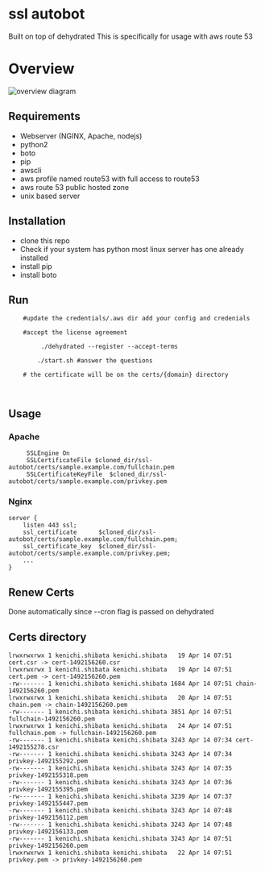 # ssl autobot
Built on top of dehydrated 
This is specifically for usage with aws route 53 

# Overview
![overview diagram](docs/diag.png.png)

## Requirements
* Webserver (NGINX, Apache, nodejs)
* python2 
* boto 
* pip
* awscli
* aws profile named route53 with full access to route53 
* aws route 53 public hosted zone
* unix based server

## Installation
* clone this repo
* Check if your system has python most linux server has one already installed 
* install pip 
* install boto 

## Run 
```
	#update the credentials/.aws dir add your config and credenials
 	
	#accept the license agreement

         ./dehydrated --register --accept-terms

     	./start.sh #answer the questions

	# the certificate will be on the certs/{domain} directory

	
```

## Usage 
### Apache 
```
     SSLEngine On
     SSLCertificateFile $cloned_dir/ssl-autobot/certs/sample.example.com/fullchain.pem
     SSLCertificateKeyFile  $cloned_dir/ssl-autobot/certs/sample.example.com/privkey.pem
```
### Nginx
```
server {
    listen 443 ssl;
    ssl_certificate      $cloned_dir/ssl-autobot/certs/sample.example.com/fullchain.pem;
    ssl_certificate_key  $cloned_dir/ssl-autobot/certs/sample.example.com/privkey.pem;
	...
}
```
## Renew Certs
Done automatically since --cron flag is passed on dehydrated


## Certs directory
```
lrwxrwxrwx 1 kenichi.shibata kenichi.shibata   19 Apr 14 07:51 cert.csr -> cert-1492156260.csr
lrwxrwxrwx 1 kenichi.shibata kenichi.shibata   19 Apr 14 07:51 cert.pem -> cert-1492156260.pem
-rw------- 1 kenichi.shibata kenichi.shibata 1684 Apr 14 07:51 chain-1492156260.pem
lrwxrwxrwx 1 kenichi.shibata kenichi.shibata   20 Apr 14 07:51 chain.pem -> chain-1492156260.pem
-rw------- 1 kenichi.shibata kenichi.shibata 3851 Apr 14 07:51 fullchain-1492156260.pem
lrwxrwxrwx 1 kenichi.shibata kenichi.shibata   24 Apr 14 07:51 fullchain.pem -> fullchain-1492156260.pem
-rw------- 1 kenichi.shibata kenichi.shibata 3243 Apr 14 07:34 cert-1492155278.csr
-rw------- 1 kenichi.shibata kenichi.shibata 3243 Apr 14 07:34 privkey-1492155292.pem
-rw------- 1 kenichi.shibata kenichi.shibata 3243 Apr 14 07:35 privkey-1492155318.pem
-rw------- 1 kenichi.shibata kenichi.shibata 3243 Apr 14 07:36 privkey-1492155395.pem
-rw------- 1 kenichi.shibata kenichi.shibata 3239 Apr 14 07:37 privkey-1492155447.pem
-rw------- 1 kenichi.shibata kenichi.shibata 3243 Apr 14 07:48 privkey-1492156112.pem
-rw------- 1 kenichi.shibata kenichi.shibata 3243 Apr 14 07:48 privkey-1492156133.pem
-rw------- 1 kenichi.shibata kenichi.shibata 3243 Apr 14 07:51 privkey-1492156260.pem
lrwxrwxrwx 1 kenichi.shibata kenichi.shibata   22 Apr 14 07:51 privkey.pem -> privkey-1492156260.pem


```

